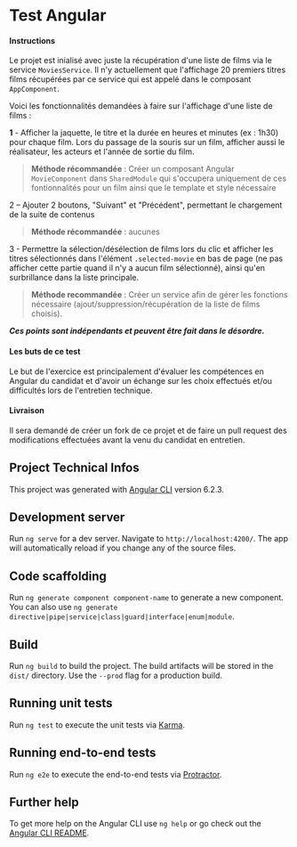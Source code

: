 # Test Angular

#### Instructions

Le projet est inialisé avec juste la récupération d'une liste de films via le service 
`MoviesService`. Il n'y actuellement que l'affichage 20 premiers titres films 
récupérées par ce service qui est appelé dans le composant `AppComponent`.


Voici les fonctionnalités demandées à faire sur l'affichage d'une liste de films : 

__1__ - Afficher la jaquette, le titre et la durée en heures et minutes (ex : 1h30) pour chaque film. Lors du passage de la 
souris sur un film, afficher aussi le réalisateur, les acteurs et l'année de sortie du film. 

>__Méthode récommandée__ : Créer un composant Angular `MovieComponent` dans `SharedModule` qui s'occupera uniquement 
de ces fontionnalités pour un film ainsi que le template et style nécessaire

2 – Ajouter 2 boutons, "Suivant" et "Précédent", permettant le chargement de la suite de contenus

>__Méthode récommandée__ : aucunes

3 - Permettre la sélection/désélection de films lors du clic et afficher les titres 
sélectionnés dans l'élément `.selected-movie` en bas de page (ne pas afficher cette 
partie quand il n'y a aucun film sélectionné), ainsi qu'en surbrillance dans la 
liste principale.

>__Méthode recommandée__ : Créer un service afin de gérer les fonctions nécessaire
(ajout/suppression/récupération de la liste de films choisis).

**_Ces points sont indépendants et peuvent être fait dans le désordre._**


#### Les buts de ce test

Le but de l'exercice est principalement d'évaluer les compétences en Angular du candidat 
et d'avoir un échange sur les choix effectués et/ou difficultés lors de l'entretien technique.


#### Livraison

Il sera demandé de créer un fork de ce projet et de faire un pull request des modifications effectuées avant la venu du candidat en entretien. 







## Project Technical Infos

This project was generated with [Angular CLI](https://github.com/angular/angular-cli) version 6.2.3.


## Development server

Run `ng serve` for a dev server. Navigate to `http://localhost:4200/`. The app will automatically reload if you change any of the source files.

## Code scaffolding

Run `ng generate component component-name` to generate a new component. You can also use `ng generate directive|pipe|service|class|guard|interface|enum|module`.

## Build

Run `ng build` to build the project. The build artifacts will be stored in the `dist/` directory. Use the `--prod` flag for a production build.

## Running unit tests

Run `ng test` to execute the unit tests via [Karma](https://karma-runner.github.io).

## Running end-to-end tests

Run `ng e2e` to execute the end-to-end tests via [Protractor](http://www.protractortest.org/).

## Further help

To get more help on the Angular CLI use `ng help` or go check out the [Angular CLI README](https://github.com/angular/angular-cli/blob/master/README.md).
